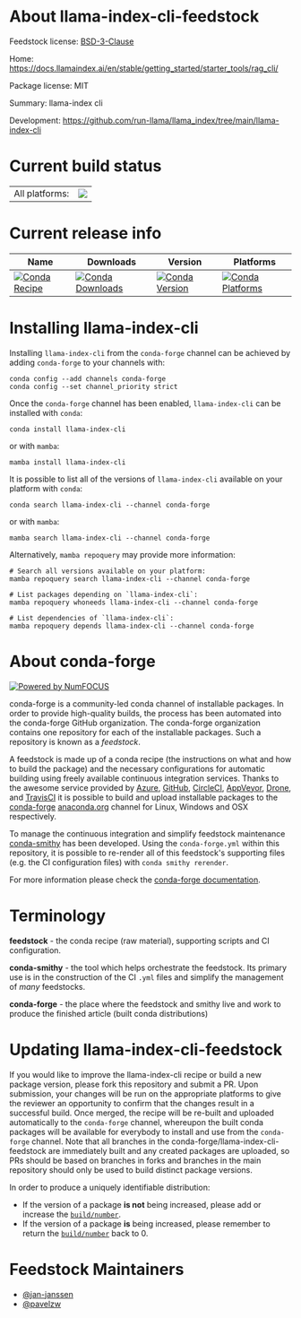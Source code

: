 About llama-index-cli-feedstock
===============================

Feedstock license: [BSD-3-Clause](https://github.com/conda-forge/llama-index-cli-feedstock/blob/main/LICENSE.txt)

Home: https://docs.llamaindex.ai/en/stable/getting_started/starter_tools/rag_cli/

Package license: MIT

Summary: llama-index cli

Development: https://github.com/run-llama/llama_index/tree/main/llama-index-cli

Current build status
====================


<table><tr><td>All platforms:</td>
    <td>
      <a href="https://dev.azure.com/conda-forge/feedstock-builds/_build/latest?definitionId=22093&branchName=main">
        <img src="https://dev.azure.com/conda-forge/feedstock-builds/_apis/build/status/llama-index-cli-feedstock?branchName=main">
      </a>
    </td>
  </tr>
</table>

Current release info
====================

| Name | Downloads | Version | Platforms |
| --- | --- | --- | --- |
| [![Conda Recipe](https://img.shields.io/badge/recipe-llama--index--cli-green.svg)](https://anaconda.org/conda-forge/llama-index-cli) | [![Conda Downloads](https://img.shields.io/conda/dn/conda-forge/llama-index-cli.svg)](https://anaconda.org/conda-forge/llama-index-cli) | [![Conda Version](https://img.shields.io/conda/vn/conda-forge/llama-index-cli.svg)](https://anaconda.org/conda-forge/llama-index-cli) | [![Conda Platforms](https://img.shields.io/conda/pn/conda-forge/llama-index-cli.svg)](https://anaconda.org/conda-forge/llama-index-cli) |

Installing llama-index-cli
==========================

Installing `llama-index-cli` from the `conda-forge` channel can be achieved by adding `conda-forge` to your channels with:

```
conda config --add channels conda-forge
conda config --set channel_priority strict
```

Once the `conda-forge` channel has been enabled, `llama-index-cli` can be installed with `conda`:

```
conda install llama-index-cli
```

or with `mamba`:

```
mamba install llama-index-cli
```

It is possible to list all of the versions of `llama-index-cli` available on your platform with `conda`:

```
conda search llama-index-cli --channel conda-forge
```

or with `mamba`:

```
mamba search llama-index-cli --channel conda-forge
```

Alternatively, `mamba repoquery` may provide more information:

```
# Search all versions available on your platform:
mamba repoquery search llama-index-cli --channel conda-forge

# List packages depending on `llama-index-cli`:
mamba repoquery whoneeds llama-index-cli --channel conda-forge

# List dependencies of `llama-index-cli`:
mamba repoquery depends llama-index-cli --channel conda-forge
```


About conda-forge
=================

[![Powered by
NumFOCUS](https://img.shields.io/badge/powered%20by-NumFOCUS-orange.svg?style=flat&colorA=E1523D&colorB=007D8A)](https://numfocus.org)

conda-forge is a community-led conda channel of installable packages.
In order to provide high-quality builds, the process has been automated into the
conda-forge GitHub organization. The conda-forge organization contains one repository
for each of the installable packages. Such a repository is known as a *feedstock*.

A feedstock is made up of a conda recipe (the instructions on what and how to build
the package) and the necessary configurations for automatic building using freely
available continuous integration services. Thanks to the awesome service provided by
[Azure](https://azure.microsoft.com/en-us/services/devops/), [GitHub](https://github.com/),
[CircleCI](https://circleci.com/), [AppVeyor](https://www.appveyor.com/),
[Drone](https://cloud.drone.io/welcome), and [TravisCI](https://travis-ci.com/)
it is possible to build and upload installable packages to the
[conda-forge](https://anaconda.org/conda-forge) [anaconda.org](https://anaconda.org/)
channel for Linux, Windows and OSX respectively.

To manage the continuous integration and simplify feedstock maintenance
[conda-smithy](https://github.com/conda-forge/conda-smithy) has been developed.
Using the ``conda-forge.yml`` within this repository, it is possible to re-render all of
this feedstock's supporting files (e.g. the CI configuration files) with ``conda smithy rerender``.

For more information please check the [conda-forge documentation](https://conda-forge.org/docs/).

Terminology
===========

**feedstock** - the conda recipe (raw material), supporting scripts and CI configuration.

**conda-smithy** - the tool which helps orchestrate the feedstock.
                   Its primary use is in the construction of the CI ``.yml`` files
                   and simplify the management of *many* feedstocks.

**conda-forge** - the place where the feedstock and smithy live and work to
                  produce the finished article (built conda distributions)


Updating llama-index-cli-feedstock
==================================

If you would like to improve the llama-index-cli recipe or build a new
package version, please fork this repository and submit a PR. Upon submission,
your changes will be run on the appropriate platforms to give the reviewer an
opportunity to confirm that the changes result in a successful build. Once
merged, the recipe will be re-built and uploaded automatically to the
`conda-forge` channel, whereupon the built conda packages will be available for
everybody to install and use from the `conda-forge` channel.
Note that all branches in the conda-forge/llama-index-cli-feedstock are
immediately built and any created packages are uploaded, so PRs should be based
on branches in forks and branches in the main repository should only be used to
build distinct package versions.

In order to produce a uniquely identifiable distribution:
 * If the version of a package **is not** being increased, please add or increase
   the [``build/number``](https://docs.conda.io/projects/conda-build/en/latest/resources/define-metadata.html#build-number-and-string).
 * If the version of a package **is** being increased, please remember to return
   the [``build/number``](https://docs.conda.io/projects/conda-build/en/latest/resources/define-metadata.html#build-number-and-string)
   back to 0.

Feedstock Maintainers
=====================

* [@jan-janssen](https://github.com/jan-janssen/)
* [@pavelzw](https://github.com/pavelzw/)

